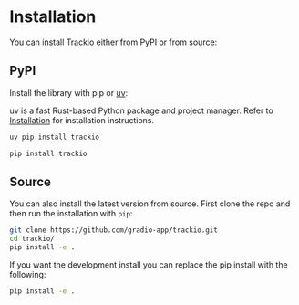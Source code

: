 # Installation

You can install Trackio either from PyPI or from source:

## PyPI

Install the library with pip or [uv](https://docs.astral.sh/uv/):

<hfoptions id="install">
<hfoption id="uv">

uv is a fast Rust-based Python package and project manager. Refer to [Installation](https://docs.astral.sh/uv/getting-started/installation/) for installation instructions.

```bash
uv pip install trackio
```

</hfoption>
<hfoption id="pip">

```bash
pip install trackio
```

</hfoption>
</hfoptions>

## Source

You can also install the latest version from source. First clone the repo and then run the installation with `pip`:

```bash
git clone https://github.com/gradio-app/trackio.git
cd trackio/
pip install -e .
```

If you want the development install you can replace the pip install with the following:

```bash
pip install -e .
```
